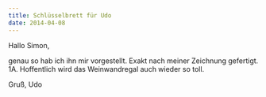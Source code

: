 ```yaml
---
title: Schlüsselbrett für Udo
date: 2014-04-08
---
```


Hallo Simon,

genau so hab ich ihn mir vorgestellt. Exakt nach meiner Zeichnung gefertigt. 1A. 
Hoffentlich wird das Weinwandregal auch wieder so toll.

Gruß, Udo